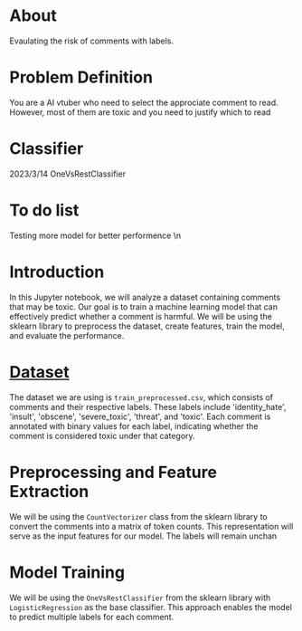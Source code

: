 # About
Evaulating the risk of comments with labels.
# Problem Definition
You are a AI vtuber who need to select the approciate comment to read. However, most of them are toxic and you need to justify which to read
# Classifier
2023/3/14 OneVsRestClassifier
# To do list
Testing more model for better performence \n  

# Introduction

In this Jupyter notebook, we will analyze a dataset containing comments that may be toxic. Our goal is to train a machine learning model that can effectively predict whether a comment is harmful. We will be using the sklearn library to preprocess the dataset, create features, train the model, and evaluate the performance.

# [Dataset](https://www.kaggle.com/datasets/fizzbuzz/cleaned-toxic-comments)

The dataset we are using is `train_preprocessed.csv`, which consists of comments and their respective labels. These labels include 'identity_hate', 'insult', 'obscene', 'severe_toxic', 'threat', and 'toxic'. Each comment is annotated with binary values for each label, indicating whether the comment is considered toxic under that category.

# Preprocessing and Feature Extraction

We will be using the `CountVectorizer` class from the sklearn library to convert the comments into a matrix of token counts. This representation will serve as the input features for our model. The labels will remain unchan

# Model Training

We will be using the `OneVsRestClassifier` from the sklearn library with `LogisticRegression` as the base classifier. This approach enables the model to predict multiple labels for each comment.
